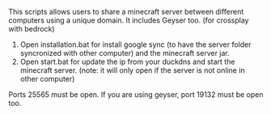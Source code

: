 This scripts allows users to share a minecraft server between different computers using a unique domain.
It includes Geyser too. (for crossplay with bedrock)

1. Open installation.bat for install google sync (to have the server folder syncronized with other computer) and the minecraft server jar.
2. Open start.bat for update the ip from your duckdns and start the minecraft server. (note: it will only open if the server is not online in other computer)


Ports 25565 must be open.
If you are using geyser, port 19132 must be open too.
